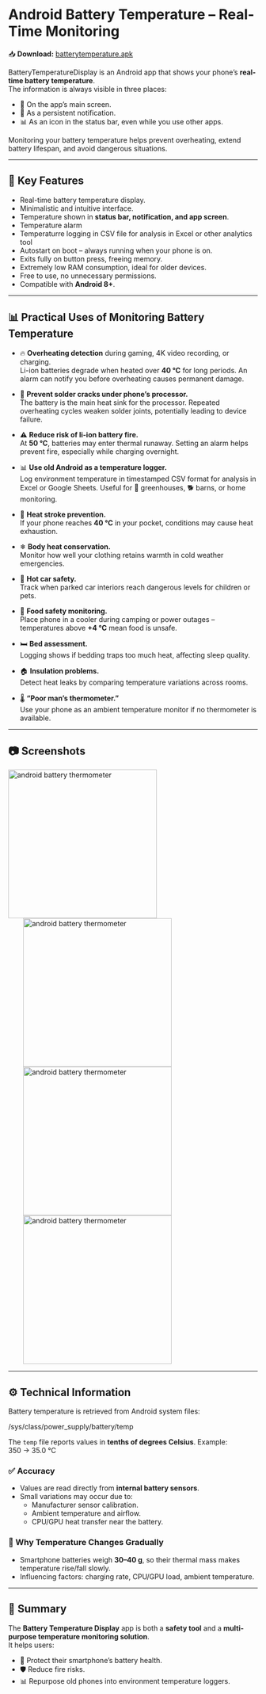 # Android Battery Temperature – Real-Time Monitoring

📥 **Download:** [batterytemperature.apk](https://github.com/Eb43/batterytemperature/releases/download/v1.0/batterytemperature.apk)

BatteryTemperatureDisplay is an Android app that shows your phone’s **real-time battery temperature**.  
The information is always visible in three places:  

- 📱 On the app’s main screen.  
- 🔔 As a persistent notification.  
- 📊 As an icon in the status bar, even while you use other apps.  

Monitoring your battery temperature helps prevent overheating, extend battery lifespan, and avoid dangerous situations.  

---

## 🔑 Key Features

- Real-time battery temperature display.  
- Minimalistic and intuitive interface.  
- Temperature shown in **status bar, notification, and app screen**.
- Temperature alarm
- Temperaturre logging in CSV file for analysis in Excel or other analytics tool
- Autostart on boot – always running when your phone is on.  
- Exits fully on button press, freeing memory.  
- Extremely low RAM consumption, ideal for older devices.  
- Free to use, no unnecessary permissions.  
- Compatible with **Android 8+**.  

---

## 📊 Practical Uses of Monitoring Battery Temperature

- 🔥 **Overheating detection** during gaming, 4K video recording, or charging.  
  Li-ion batteries degrade when heated over **40 °C** for long periods. An alarm can notify you before overheating causes permanent damage.  

- 🧩 **Prevent solder cracks under phone’s processor.**  
  The battery is the main heat sink for the processor. Repeated overheating cycles weaken solder joints, potentially leading to device failure.  

- ⚠ **Reduce risk of li-ion battery fire.**  
  At **50 °C**, batteries may enter thermal runaway. Setting an alarm helps prevent fire, especially while charging overnight.  

- 📊 **Use old Android as a temperature logger.**  
  Log environment temperature in timestamped CSV format for analysis in Excel or Google Sheets. Useful for 🌱 greenhouses, 🐕 barns, or home monitoring.  

- 🏃 **Heat stroke prevention.**  
  If your phone reaches **40 °C** in your pocket, conditions may cause heat exhaustion.  

- ❄ **Body heat conservation.**  
  Monitor how well your clothing retains warmth in cold weather emergencies.  

- 🚗 **Hot car safety.**  
  Track when parked car interiors reach dangerous levels for children or pets.  

- 🥶 **Food safety monitoring.**  
  Place phone in a cooler during camping or power outages – temperatures above **+4 °C** mean food is unsafe.  

- 🛏 **Bed assessment.**  
  Logging shows if bedding traps too much heat, affecting sleep quality.  

- 🏠 **Insulation problems.**  
  Detect heat leaks by comparing temperature variations across rooms.  

- 🌡 **“Poor man’s thermometer.”**  
  Use your phone as an ambient temperature monitor if no thermometer is available.  

---

## 📷 Screenshots

<div>
<img alt="android battery thermometer" src="https://raw.githubusercontent.com/Eb43/batterytemperature/refs/heads/main/fastlane/metadata/android/en-US/images/phoneScreenshots/1.jpg" style="width:300px;"/>
<img alt="android battery thermometer" src="https://raw.githubusercontent.com/Eb43/batterytemperature/refs/heads/main/fastlane/metadata/android/en-US/images/phoneScreenshots/4.jpg" style="width:300px; margin-left:30px;"/>
</div>

<div>
<img alt="android battery thermometer" src="https://raw.githubusercontent.com/Eb43/batterytemperature/refs/heads/main/fastlane/metadata/android/en-US/images/phoneScreenshots/2.jpg" style="width:300px; margin-left:30px;"/>
<img alt="android battery thermometer" src="https://raw.githubusercontent.com/Eb43/batterytemperature/refs/heads/main/fastlane/metadata/android/en-US/images/phoneScreenshots/3.jpg" style="width:300px; margin-left:30px;"/>
</div>

---

## ⚙ Technical Information

Battery temperature is retrieved from Android system files:  

/sys/class/power_supply/battery/temp

The `temp` file reports values in **tenths of degrees Celsius**. Example:  
350 → 35.0 °C


### ✅ Accuracy
- Values are read directly from **internal battery sensors**.  
- Small variations may occur due to:  
  - Manufacturer sensor calibration.  
  - Ambient temperature and airflow.  
  - CPU/GPU heat transfer near the battery.  

### 📐 Why Temperature Changes Gradually
- Smartphone batteries weigh **30–40 g**, so their thermal mass makes temperature rise/fall slowly.  
- Influencing factors: charging rate, CPU/GPU load, ambient temperature.  


---

## 📝 Summary

The **Battery Temperature Display** app is both a **safety tool** and a **multi-purpose temperature monitoring solution**.  
It helps users:  

- 🔋 Protect their smartphone’s battery health.  
- 🛡 Reduce fire risks.  
- 📊 Repurpose old phones into environment temperature loggers.  
